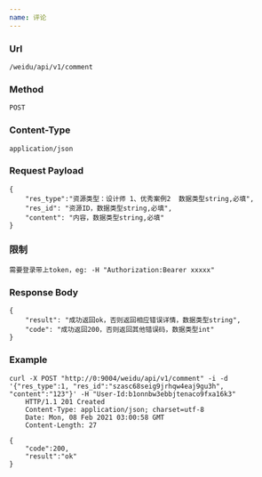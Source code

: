 ```yaml
---
name: 评论
---
```

    
### Url
    /weidu/api/v1/comment
    
### Method
    POST

### Content-Type
    application/json    

### Request Payload
    {
        "res_type":"资源类型：设计师 1、优秀案例2  数据类型string,必填",
        "res_id": "资源ID，数据类型string,必填",
        "content": "内容，数据类型string,必填"
    }

### 限制
    需要登录带上token，eg: -H "Authorization:Bearer xxxxx" 

### Response Body
    {
        "result": "成功返回ok，否则返回相应错误详情，数据类型string",
        "code": "成功返回200，否则返回其他错误码，数据类型int"
    }

### Example

    curl -X POST "http://0:9004/weidu/api/v1/comment" -i -d '{"res_type":1, "res_id":"szasc68seig9jrhqw4eaj9gu3h", "content":"123"}' -H "User-Id:b1onnbw3ebbjtenaco9fxa16k3"
        HTTP/1.1 201 Created
        Content-Type: application/json; charset=utf-8
        Date: Mon, 08 Feb 2021 03:00:58 GMT
        Content-Length: 27

    {
        "code":200,
        "result":"ok"
    }
 


